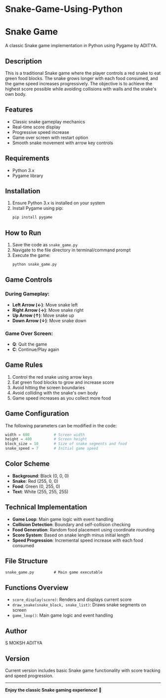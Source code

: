 # Snake-Game-Using-Python
# Snake Game

A classic Snake game implementation in Python using Pygame by ADITYA.

## Description

This is a traditional Snake game where the player controls a red snake to eat green food blocks. The snake grows longer with each food consumed, and the game speed increases progressively. The objective is to achieve the highest score possible while avoiding collisions with walls and the snake's own body.

## Features

- Classic snake gameplay mechanics
- Real-time score display
- Progressive speed increase
- Game over screen with restart option
- Smooth snake movement with arrow key controls

## Requirements

- Python 3.x
- Pygame library

## Installation

1. Ensure Python 3.x is installed on your system
2. Install Pygame using pip:
   ```bash
   pip install pygame
   ```

## How to Run

1. Save the code as `snake_game.py`
2. Navigate to the file directory in terminal/command prompt
3. Execute the game:
   ```bash
   python snake_game.py
   ```

## Game Controls

### During Gameplay:
- **Left Arrow (←)**: Move snake left
- **Right Arrow (→)**: Move snake right  
- **Up Arrow (↑)**: Move snake up
- **Down Arrow (↓)**: Move snake down

### Game Over Screen:
- **Q**: Quit the game
- **C**: Continue/Play again

## Game Rules

1. Control the red snake using arrow keys
2. Eat green food blocks to grow and increase score
3. Avoid hitting the screen boundaries
4. Avoid colliding with the snake's own body
5. Game speed increases as you collect more food

## Game Configuration

The following parameters can be modified in the code:

```python
width = 600           # Screen width
height = 400          # Screen height  
block_size = 10       # Size of snake segments and food
snake_speed = 7       # Initial game speed
```

## Color Scheme

- **Background**: Black (0, 0, 0)
- **Snake**: Red (255, 0, 0) 
- **Food**: Green (0, 255, 0)
- **Text**: White (255, 255, 255)

## Technical Implementation

- **Game Loop**: Main game logic with event handling
- **Collision Detection**: Boundary and self-collision checking
- **Food Generation**: Random food placement using coordinate rounding
- **Score System**: Based on snake length minus initial length
- **Speed Progression**: Incremental speed increase with each food consumed

## File Structure

```
snake_game.py         # Main game executable
```

## Functions Overview

- `score_display(score)`: Renders and displays current score
- `draw_snake(snake_block, snake_list)`: Draws snake segments on screen
- `game_loop()`: Main game logic and event handling

## Author

S MOKSH ADITYA

## Version

Current version includes basic Snake game functionality with score tracking and speed progression.

---

**Enjoy the classic Snake gaming experience!** 🐍
